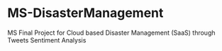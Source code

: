 # MS-DisasterManagement
MS Final Project for Cloud based Disaster Management (SaaS) through Tweets Sentiment Analysis
